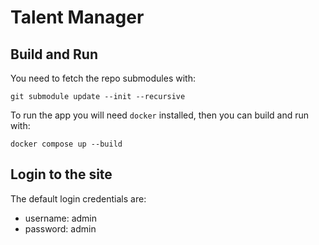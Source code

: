 # Talent Manager

## Build and Run
You need to fetch the repo submodules with:

`
git submodule update --init --recursive
`

To run the app you will need `docker` installed, then you can build and run with:

`
docker compose up --build
`
## Login to the site
The default login credentials are:
- username: admin
- password: admin
